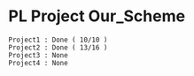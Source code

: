 # PL Project Our_Scheme 
`Project1 : Done ( 10/10 )`\
`Project2 : Done ( 13/16 )`\
`Project3 : None`\
`Project4 : None`
